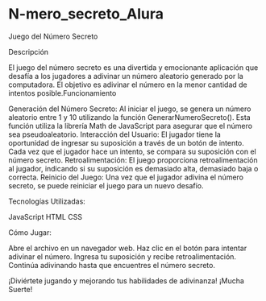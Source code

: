 # N-mero_secreto_Alura

Juego del Número Secreto

Descripción

El juego del número secreto es una divertida y emocionante aplicación que desafía a los jugadores a adivinar un número aleatorio generado por la computadora. El objetivo es adivinar el número en la menor cantidad de intentos posible.Funcionamiento

Generación del Número Secreto: Al iniciar el juego, se genera un número aleatorio entre 1 y 10 utilizando la función GenerarNumeroSecreto(). Esta función utiliza la 
librería Math de JavaScript para asegurar que el número sea pseudoaleatorio.
Interacción del Usuario: El jugador tiene la oportunidad de ingresar su suposición a través de un botón de intento. Cada vez que el jugador hace un intento, se compara su suposición con el número secreto.
Retroalimentación: El juego proporciona retroalimentación al jugador, indicando si su suposición es demasiado alta, demasiado baja o correcta.
Reinicio del Juego: Una vez que el jugador adivina el número secreto, se puede reiniciar el juego para un nuevo desafío.

Tecnologías Utilizadas:

JavaScript
HTML
CSS

Cómo Jugar:

Abre el archivo en un navegador web.
Haz clic en el botón para intentar adivinar el número.
Ingresa tu suposición y recibe retroalimentación.
Continúa adivinando hasta que encuentres el número secreto.

¡Diviértete jugando y mejorando tus habilidades de adivinanza!
¡Mucha Suerte!
